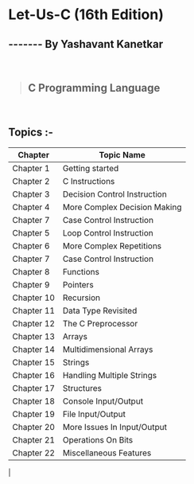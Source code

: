 
# Let-Us-C (16th Edition)

## ------- By Yashavant Kanetkar

&nbsp;

>## C Programming Language

&nbsp;

## **Topics :-**

| Chapter    | Topic Name|
| ---------  |-----------|
| Chapter 1  |  Getting started |
| Chapter 2  |  C Instructions |
| Chapter 3  |  Decision Control Instruction |
| Chapter 4  |  More Complex Decision Making |
| Chapter 7  |  Case Control Instruction  |
| Chapter 5  |  Loop Control Instruction  |
| Chapter 6  |  More Complex Repetitions  |
| Chapter 7  |  Case Control Instruction |
| Chapter 8  |  Functions  |
| Chapter 9  |  Pointers   |
| Chapter 10 |  Recursion   |
| Chapter 11 |  Data Type Revisited   |
| Chapter 12 |  The C Preprocessor   |
| Chapter 13 |  Arrays   |
| Chapter 14 |  Multidimensional Arrays  |
| Chapter 15 |  Strings   |
| Chapter 16 |  Handling Multiple Strings   |
| Chapter 17 |  Structures   |
| Chapter 18 |  Console Input/Output   |
| Chapter 19 |  File Input/Output   |
| Chapter 20 |  More Issues In Input/Output   |
| Chapter 21 |  Operations On Bits   |
| Chapter 22 |  Miscellaneous Features   |
|

